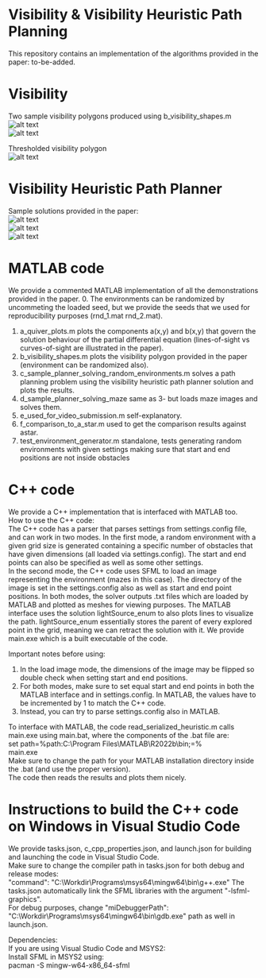 # Visibility & Visibility Heuristic Path Planning
This repository contains an implementation of the algorithms provided in the paper: to-be-added.

# Visibility
Two sample visibility polygons produced using b_visibility_shapes.m <br>
![alt text](https://github.com/IbrahimSquared1/visibility-heuristic-path-planner/blob/main/Samples/visibility_polygon_5.jpg) <br>
![alt text](https://github.com/IbrahimSquared1/visibility-heuristic-path-planner/blob/main/Samples/many_small_obstacles_3.jpg) <br>

Thresholded visibility polygon <br>
![alt text](https://github.com/IbrahimSquared1/visibility-heuristic-path-planner/blob/main/Samples/visibility_polygon_5_threshold.jpg) <br>

# Visibility Heuristic Path Planner
Sample solutions provided in the paper: <br>
![alt text](https://github.com/IbrahimSquared1/visibility-heuristic-path-planner/blob/main/Samples/step_6.jpg) <br>
![alt text](https://github.com/IbrahimSquared1/visibility-heuristic-path-planner/blob/main/Samples/maze_sol_0.png) <br>
![alt text](https://github.com/IbrahimSquared1/visibility-heuristic-path-planner/blob/main/Samples/maze_sol_1.png) <br>

# MATLAB code
We provide a commented MATLAB implementation of all the demonstrations provided in the paper.
  0. The environments can be randomized by uncommeting the loaded seed, but we provide the seeds that we used for reproducibility purposes (rnd_1.mat rnd_2.mat).
  1. a_quiver_plots.m plots the components a(x,y) and b(x,y) that govern the solution behaviour of the partial differential equation (lines-of-sight vs curves-of-sight are illustrated in the paper).
  2. b_visibility_shapes.m plots the visibility polygon provided in the paper (environment can be randomized also).
  3. c_sample_planner_solving_random_environments.m solves a path planning problem using the visibility heuristic path planner solution and plots the results.
  4. d_sample_planner_solving_maze same as 3- but loads maze images and solves them.
  5. e_used_for_video_submission.m self-explanatory.
  6. f_comparison_to_a_star.m used to get the comparison results against astar.
  7. test_environment_generator.m standalone, tests generating random environments with given settings making sure that start and end positions are not inside obstacles

# C++ code
We provide a C++ implementation that is interfaced with MATLAB too. <br>
How to use the C++ code: <br>
The C++ code has a parser that parses settings from settings.config file, and can work in two modes. In the first mode, a random environment with a given grid size is generated containing a specific number of obstacles that have given dimensions (all loaded via settings.config). The start and end points can also be specified as well as some other settings. <br>
In the second mode, the C++ code uses SFML to load an image representing the environment (mazes in this case). The directory of the image is set in the settings.config also as well as start and end point positions.
In both modes, the solver outputs .txt files which are loaded by MATLAB and plotted as meshes for viewing purposes. The MATLAB interface uses the solution lightSource_enum to also plots lines to visualize the path. lightSource_enum essentially stores the parent of every explored point in the grid, meaning we can retract the solution with it.
We provide main.exe which is a built executable of the code. <br>

Important notes before using: <br>
1. In the load image mode, the dimensions of the image may be flipped so double check when setting start and end positions.
2. For both modes, make sure to set equal start and end points in both the MATLAB interface and in settings.config. In MATLAB, the values have to be incremented by 1 to match the C++ code.
3. Instead, you can try to parse settings.config also in MATLAB.

To interface with MATLAB, the code read_serialized_heuristic.m calls main.exe using main.bat, where the components of the .bat file are: <br>
set path=%path:C:\Program Files\MATLAB\R2022b\bin;=% <br>
main.exe <br>
Make sure to change the path for your MATLAB installation directory inside the .bat (and use the proper version). <br>
The code then reads the results and plots them nicely.

# Instructions to build the C++ code on Windows in Visual Studio Code
We provide tasks.json, c_cpp_properties.json, and launch.json for building and launching the code in Visual Studio Code. <br>
Make sure to change the compiler path in tasks.json for both debug and release modes: <br>
"command": "C:\\Workdir\\Programs\\msys64\\mingw64\\bin\\g++.exe"
The tasks.json automatically link the SFML libraries with the argument "-lsfml-graphics". <br>
For debug purposes, change "miDebuggerPath": "C:\\Workdir\\Programs\\msys64\\mingw64\\bin\\gdb.exe" path as well in launch.json. <br>

Dependencies: <br>
If you are using Visual Studio Code and MSYS2: <br>
Install SFML in MSYS2 using:  <br>
pacman -S mingw-w64-x86_64-sfml <br>
 <br>